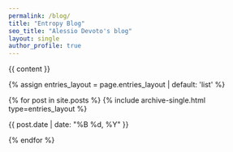 ```yaml
---
permalink: /blog/
title: "Entropy Blog"
seo_title: "Alessio Devoto's blog"
layout: single
author_profile: true
---
```


{{ content }}

{% assign entries_layout = page.entries_layout | default: 'list' %}
<div class="entries-{{ entries_layout }}">
  {% for post in site.posts %}
    {% include archive-single.html type=entries_layout %}
    <p class="page__meta">
      <i class="far fa-calendar-alt" aria-hidden="true"></i> 
      {{ post.date | date: "%B %d, %Y" }}
    </p>
  {% endfor %}
</div>


